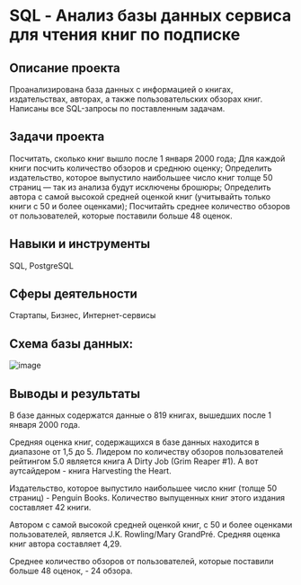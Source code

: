 # SQL - Анализ базы данных сервиса для чтения книг по подписке

## Описание проекта
Проанализирована база данных с информацией о книгах, издательствах, авторах, а также пользовательских обзорах книг. Написаны все SQL-запросы по поставленным задачам.

## Задачи проекта
Посчитать, сколько книг вышло после 1 января 2000 года;
Для каждой книги посчить количество обзоров и среднюю оценку;
Определить издательство, которое выпустило наибольшее число книг толще 50 страниц — так из анализа будут исключены брошюры;
Определить автора с самой высокой средней оценкой книг (учитывайть только книги с 50 и более оценками);
Посчитайть среднее количество обзоров от пользователей, которые поставили больше 48 оценок.

## Навыки и инструменты
SQL, PostgreSQL

## Сферы деятельности
Стартапы, Бизнес, Интернет-сервисы

## Схема базы данных: 
![image](https://github.com/AnastasiaGaida/Data_Analyst/assets/147889483/3b227a9c-750c-4492-8998-e9e1f5e95213)


## Выводы и результаты
В базе данных содержатся данные о 819 книгах, вышедших после 1 января 2000 года.

Средняя оценка книг, содержащихся в базе данных находится в диапазоне от 1,5 до 5. Лидером по количеству обзоров пользователей рейтингом 5.0 является книга A Dirty Job (Grim Reaper #1). А вот аутсайдером - книга Harvesting the Heart.

Издательство, которое выпустило наибольшее число книг (толще 50 страниц) - Penguin Books. Количество выпущенных книг этого издания составляет 42 книги.

Автором с самой высокой средней оценкой книг, с 50 и более оценками пользователей, является J.K. Rowling/Mary GrandPré. Средняя оценка книг автора составляет 4,29.

Среднее количество обзоров от пользователей, которые поставили больше 48 оценок, - 24 обзора.



